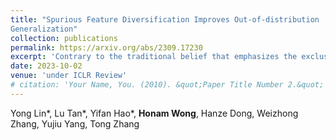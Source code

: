 ```yaml
---
title: "Spurious Feature Diversification Improves Out-of-distribution
Generalization"
collection: publications
permalink: https://arxiv.org/abs/2309.17230
excerpt: 'Contrary to the traditional belief that emphasizes the exclusive learning of invariant features for OOD, we found that incorporating diverse spurious features (referred as spurious feature diversification) weakens their individual contributions, leading to improved overall OOD generalization performance.'
date: 2023-10-02
venue: 'under ICLR Review'
# citation: 'Your Name, You. (2010). &quot;Paper Title Number 2.&quot; <i>Journal 1</i>. 1(2).'
---
```

Yong Lin*, Lu Tan*, Yifan Hao*, **Honam Wong**, Hanze Dong, Weizhong Zhang, Yujiu Yang, Tong Zhang
<!-- This paper is about the number 2. The number 3 is left for future work.

[Download paper here](http://academicpages.github.io/files/paper2.pdf)

Recommended citation: Your Name, You. (2010). "Paper Title Number 2." <i>Journal 1</i>. 1(2). -->